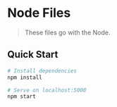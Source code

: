 # Node Files

> These files go with the Node.

## Quick Start

```bash
# Install dependencies
npm install

# Serve on localhost:5000
npm start
```
